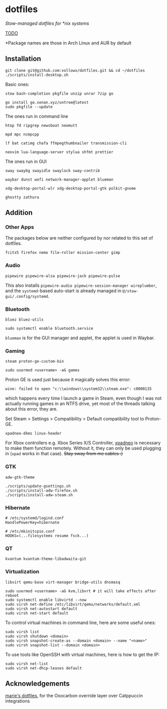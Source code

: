 # dotfiles

_Stow-managed dotfiles for *nix systems_

[TODO](./TODO.md)

*Package names are those in Arch Linux and AUR by default

## Installation

    git clone git@github.com:vollowx/dotfiles.git && cd ~/dotfiles
    ./scripts/install-desktop.sh

Basic ones:

`stow bash-completion pkgfile unzip unrar 7zip go`

    go install go.senan.xyz/untree@latest
    sudo pkgfile --update

The ones run in command line

`htop fd ripgrep newsboat neomutt`

`mpd mpc ncmpcpp`

`lf bat catimg chafa ffmpegthumbnailer transmission-cli`

`neovim lua-language-server stylua shfmt prettier`

The ones run in GUI

`sway swaybg swayidle swaylock sway-contrib`

`waybar dunst wofi network-manager-applet blueman`

`xdg-desktop-portal-wlr xdg-desktop-portal-gtk polkit-gnome`

`ghostty zathura`

## Addition

### Other Apps

The packages below are neither configured by nor related to this set of
dotfiles.

`fcitx5 firefox nemo file-roller mission-center gimp`

### Audio

`pipewire pipewire-alsa pipewire-jack pipewire-pulse`

This also installs `pipewire-audio pipewire-session-manager wireplumber`, and
the `systemd`-based auto-start is already managed in
`@/stow-gui/.config/systemd`.

### Bluetooth

`bluez bluez-utils`

    sudo systemctl enable bluetooth.service

`blueman` is for the GUI manager and applet, the applet is used in Waybar.

### Gaming

`steam proton-ge-custom-bin`

    sudo usermod <username> -aG games

Proton GE is used just because it magically solves this error:

`wine: failed to open "c:\\windows\\system32\\steam.exe": c0000135`

which happens every time I launch a game in Steam, even though I was not
actually running games in an NTFS drive, yet most of the threads talking about
this error, they are.

Set Steam > Settings > Compatibility > Default compatibility tool to Proton-GE.

`xpadneo-dkms linux-header`

For Xbox controllers e.g. Xbox Series X/S Controller,
[xpadneo](https://github.com/atar-axis/xpadneo) is necessary to make them
function remotely. Without it, they can only be used plugging in (`xpad` works
in that case).
<del>Stay sway from me cables :)</del>

### GTK

`adw-gtk-theme`

    ./scripts/update-gsettings.sh
    ./scripts/install-adw-firefox.sh
    ./scripts/install-adw-steam.sh

### Hibernate

```
# /etc/systemd/logind.conf
HandlePowerKey=hibernate
```

```
# /etc/mkinitcpio.conf
HOOKS=(...filesystems resume fsck...)
```

### QT

`kvantum kvantum-theme-libadwaita-git`

### Virtualization

`libvirt qemu-base virt-manager bridge-utils dnsmasq`

    sudo usermod <username> -aG kvm,libvrt # it will take effects after reboot
    sudo systemctl enable libvirtd --now
    sudo virsh net-define /etc/libvirt/qemu/networks/default.xml
    sudo virsh net-autostart default
    sudo virsh net-start default

To control virtual machines in command line, here are some useful ones:

    sudo virsh list
    sudo virsh shutdown <domain>
    sudo virsh snapshot-create-as --domain <domain> --name "<name>"
    sudo virsh snapshot-list --domain <domain>

To use tools like OpenSSH with virtual machines, here is how to get the IP:

    sudo virsh net-list
    sudo virsh net-dhcp-leases default

## Acknowledgements

[marie's dotfiles](https://github.com/mariesavch/dotfiles), for the Oxocarbon override layer over Catppuccin integrations
